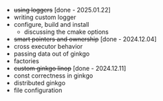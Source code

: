 - ~~using loggers~~ [done - 2025.01.22]
- writing custom logger
- configure, build and install
  - discussing the cmake options
- ~~smart pointers and ownership~~ [done - 2024.12.04]
- cross executor behavior
- passing data out of ginkgo
- factories
- ~~custom ginkgo linop~~ [done - 2024.12.11]
- const correctness in ginkgo
- distributed ginkgo
- file configuration